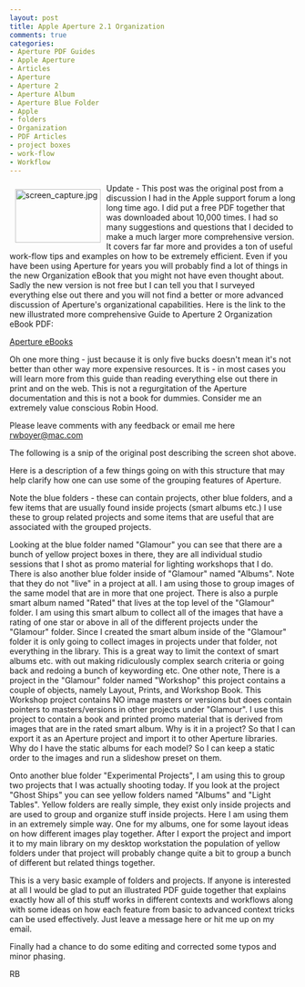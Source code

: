 ```yaml
---
layout: post
title: Apple Aperture 2.1 Organization
comments: true
categories:
- Aperture PDF Guides
- Apple Aperture
- Articles
- Aperture
- Aperture 2
- Aperture Album
- Aperture Blue Folder
- Apple
- folders
- Organization
- PDF Articles
- project boxes
- work-flow
- Workflow
---
```

<a href="/wp-content/uploads/FromIweb/screen_capture.jpg"><img title="screen_capture.jpg" src="/wp-content/uploads/FromIweb/.thumbs/.screen_capture.jpg" border="0" alt="screen_capture.jpg" hspace="10" vspace="10" width="150" height="94" align="left" /></a>Update - This post was the original post from a discussion I had in the Apple support forum a long long time ago. I did put a free PDF together that was downloaded about 10,000 times. I had so many suggestions and questions that I decided to make a much larger more comprehensive version. It covers far far more and provides a ton of useful work-flow tips and examples on how to be extremely efficient. Even if you have been using Aperture for years you will probably find a lot of things in the new Organization eBook that you might not have even thought about. Sadly the new version is not free but I can tell you that I surveyed everything else out there and you will not find a better or more advanced discussion of Aperture's organizational capabilities. Here is the link to the new illustrated more comprehensive Guide to Aperture 2 Organization eBook PDF:

<a href="http://photo.rwboyer.com/aperture-ebooks/">Aperture eBooks</a>

Oh one more thing - just because it is only five bucks doesn't mean it's not better than other way more expensive resources. It is - in most cases you will learn more from this guide than reading everything else out there in print and on the web. This is not a regurgitation of the Aperture documentation and this is not a book for dummies. Consider me an extremely value conscious Robin Hood.

Please leave comments with any feedback or email me here <a href="mailto:rwboyer@mac.com">rwboyer@mac.com</a><a href="Entries/2008/7/15_Apple_Aperture_2.1_Organization_files/mailto%253Arwboyer%2540mac.com"></a>

The following is a snip of the original post describing the screen shot above.

Here is a description of a few things going on with this structure that may help clarify how one can use some of the grouping features of Aperture.

Note the blue folders - these can contain projects, other blue folders, and a few items that are usually found inside projects (smart albums etc.) I use these to group related projects and some items that are useful that are associated with the grouped projects.

Looking at the blue folder named "Glamour" you can see that there are a bunch of yellow project boxes in there, they are all individual studio sessions that I shot as promo material for lighting workshops that I do. There is also another blue folder inside of "Glamour" named "Albums". Note that they do not "live" in a project at all. I am using those to group images of the same model that are in more that one project. There is also a purple smart album named "Rated" that lives at the top level of the "Glamour" folder. I am using this smart album to collect all of the images that have a rating of one star or above in all of the different projects under the "Glamour" folder. Since I created the smart album inside of the "Glamour" folder it is only going to collect images in projects under that folder, not everything in the library. This is a great way to limit the context of smart albums etc. with out making ridiculously complex search criteria or going back and redoing a bunch of keywording etc. One other note, There is a project in the "Glamour" folder named "Workshop" this project contains a couple of objects, namely Layout, Prints, and Workshop Book. This Workshop project contains NO image masters or versions but does contain pointers to masters/versions in other projects under "Glamour". I use this project to contain a book and printed promo material that is derived from images that are in the rated smart album. Why is it in a project? So that I can export it as an Aperture project and import it to other Aperture libraries. Why do I have the static albums for each model? So I can keep a static order to the images and run a slideshow preset on them.

Onto another blue folder "Experimental Projects", I am using this to group two projects that I was actually shooting today. If you look at the project "Ghost Ships" you can see yellow folders named "Albums" and "Light Tables". Yellow folders are really simple, they exist only inside projects and are used to group and organize stuff inside projects. Here I am using them in an extremely simple way. One for my albums, one for some layout ideas on how different images play together. After I export the project and import it to my main library on my desktop workstation the population of yellow folders under that project will probably change quite a bit to group a bunch of different but related things together.

This is a very basic example of folders and projects. If anyone is interested at all I would be glad to put an illustrated PDF guide together that explains exactly how all of this stuff works in different contexts and workflows along with some ideas on how each feature from basic to advanced context tricks can be used effectively. Just leave a message here or hit me up on my email.

Finally had a chance to do some editing and corrected some typos and minor phasing.

RB